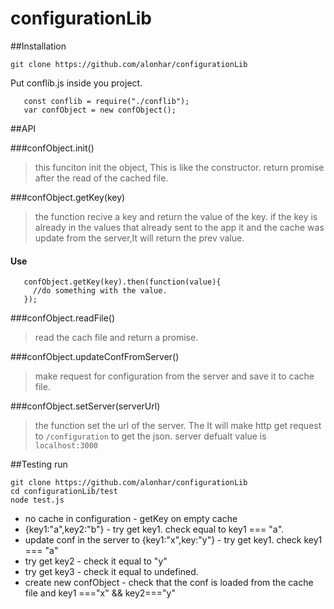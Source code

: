 # configurationLib


##Installation

```git clone https://github.com/alonhar/configurationLib```

Put conflib.js inside you project.

```
   const conflib = require("./conflib");
   var confObject = new confObject();
```


##API

###confObject.init()  
> this funciton init the object, This is like the constructor.
> return promise after the read of the cached file.


###confObject.getKey(key)
> the function recive a key and return the value of the key.
> if the key is already in the values that already sent to the app it
> and the cache was update from  the server,It will return the prev value.
#### Use 

 ```
    confObject.getKey(key).then(function(value){
      //do something with the value.
    });
 ```

###confObject.readFile()
>  read the cach file and return  a promise.

###confObject.updateConfFromServer()
>  make request for configuration from the server and save it to cache file.


###confObject.setServer(serverUrl)
> the function set the url of the server. The It will make http get request to `/configuration` to get the json.
> server defualt value is `localhost:3000`


##Testing 
run 
```
git clone https://github.com/alonhar/configurationLib
cd configurationLib/test
node test.js
```

* no cache in configuration - getKey on empty cache 
* {key1:"a",key2:"b"} - try get key1. check equal to key1 === "a".
* update conf in the server to {key1:"x",key:"y"} - try get key1. check key1 ===  "a"
* try get key2 - check it equal to  "y"
* try get key3 - check it equal to  undefined.
* create new confObject - check that the conf is loaded from the cache file and key1 ==="x" && key2==="y" 
